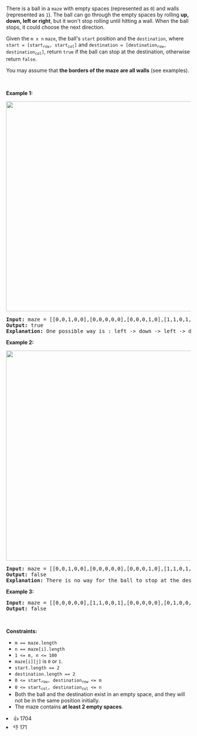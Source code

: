<p>There is a ball in a <code>maze</code> with empty spaces (represented as <code>0</code>) and walls (represented as <code>1</code>). The ball can go through the empty spaces by rolling <strong>up, down, left or right</strong>, but it won't stop rolling until hitting a wall. When the ball stops, it could choose the next direction.</p>

<p>Given the <code>m x n</code> <code>maze</code>, the ball's <code>start</code> position and the <code>destination</code>, where <code>start = [start<sub>row</sub>, start<sub>col</sub>]</code> and <code>destination = [destination<sub>row</sub>, destination<sub>col</sub>]</code>, return <code>true</code> if the ball can stop at the destination, otherwise return <code>false</code>.</p>

<p>You may assume that <strong>the borders of the maze are all walls</strong> (see examples).</p>

<p>&nbsp;</p> 
<p><strong class="example">Example 1:</strong></p> 
<img alt="" src="https://assets.leetcode.com/uploads/2021/03/31/maze1-1-grid.jpg" style="width: 573px; height: 573px;" /> 
<pre>
<strong>Input:</strong> maze = [[0,0,1,0,0],[0,0,0,0,0],[0,0,0,1,0],[1,1,0,1,1],[0,0,0,0,0]], start = [0,4], destination = [4,4]
<strong>Output:</strong> true
<strong>Explanation:</strong> One possible way is : left -&gt; down -&gt; left -&gt; down -&gt; right -&gt; down -&gt; right.
</pre>

<p><strong class="example">Example 2:</strong></p> 
<img alt="" src="https://assets.leetcode.com/uploads/2021/03/31/maze1-2-grid.jpg" style="width: 573px; height: 573px;" /> 
<pre>
<strong>Input:</strong> maze = [[0,0,1,0,0],[0,0,0,0,0],[0,0,0,1,0],[1,1,0,1,1],[0,0,0,0,0]], start = [0,4], destination = [3,2]
<strong>Output:</strong> false
<strong>Explanation:</strong> There is no way for the ball to stop at the destination. Notice that you can pass through the destination but you cannot stop there.
</pre>

<p><strong class="example">Example 3:</strong></p>

<pre>
<strong>Input:</strong> maze = [[0,0,0,0,0],[1,1,0,0,1],[0,0,0,0,0],[0,1,0,0,1],[0,1,0,0,0]], start = [4,3], destination = [0,1]
<strong>Output:</strong> false
</pre>

<p>&nbsp;</p> 
<p><strong>Constraints:</strong></p>

<ul> 
 <li><code>m == maze.length</code></li> 
 <li><code>n == maze[i].length</code></li> 
 <li><code>1 &lt;= m, n &lt;= 100</code></li> 
 <li><code>maze[i][j]</code> is <code>0</code> or <code>1</code>.</li> 
 <li><code>start.length == 2</code></li> 
 <li><code>destination.length == 2</code></li> 
 <li><code>0 &lt;= start<sub>row</sub>, destination<sub>row</sub> &lt;= m</code></li> 
 <li><code>0 &lt;= start<sub>col</sub>, destination<sub>col</sub> &lt;= n</code></li> 
 <li>Both the ball and the destination exist in an empty space, and they will not be in the same position initially.</li> 
 <li>The maze contains <strong>at least 2 empty spaces</strong>.</li> 
</ul>

<div><li>👍 1704</li><li>👎 171</li></div>